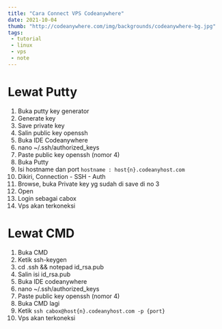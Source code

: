```yaml
---
title: "Cara Connect VPS Codeanywhere"
date: 2021-10-04
thumb: "http://codeanywhere.com/img/backgrounds/codeanywhere-bg.jpg"
tags: 
 - tutorial
 - linux
 - vps
 - note
---
```


# Lewat Putty

1. Buka putty key generator
2. Generate key
3. Save private key
4. Salin public key openssh
5. Buka IDE Codeanywhere
6. nano ~/.ssh/authorized_keys
7. Paste public key openssh (nomor 4)
5. Buka Putty
6. Isi hostname dan port
	```hostname : host{n}.codeanyhost.com```
7. Dikiri, Connection - SSH - Auth
8. Browse, buka Private key yg sudah di save di no 3
9. Open
10. Login sebagai cabox
11. Vps akan terkoneksi

# Lewat CMD

1. Buka CMD
2. Ketik ssh-keygen
3. cd .ssh && notepad id_rsa.pub
4. Salin isi id_rsa.pub
5. Buka IDE codeanywhere
6. nano ~/.ssh/authorized_keys
7. Paste public key openssh (nomor 4)
8. Buka CMD lagi
9. Ketik
	```ssh cabox@host{n}.codeanyhost.com -p {port}```
10. Vps akan terkoneksi

